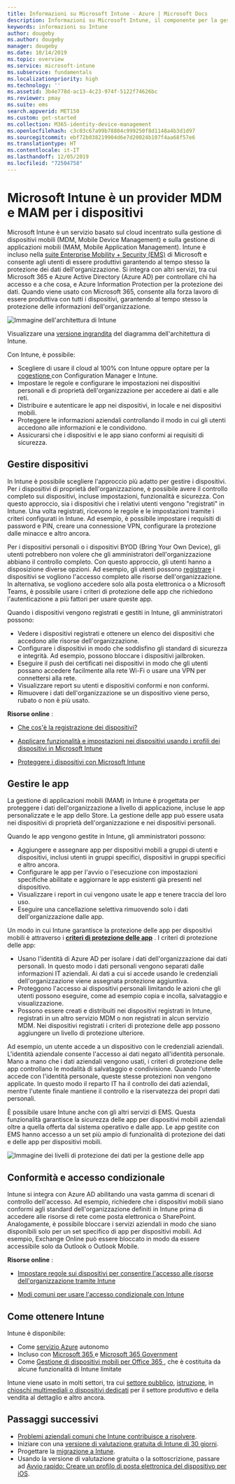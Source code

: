 ```yaml
---
title: Informazioni su Microsoft Intune - Azure | Microsoft Docs
description: Informazioni su Microsoft Intune, il componente per la gestione di dispositivi mobili (MDM) e per la gestione di app per dispositivi mobili (MAM) della soluzione Enterprise Mobility + Security che assicura la protezione dei dati aziendali.
keywords: informazioni su Intune
author: dougeby
ms.author: dougeby
manager: dougeby
ms.date: 10/14/2019
ms.topic: overview
ms.service: microsoft-intune
ms.subservice: fundamentals
ms.localizationpriority: high
ms.technology: ''
ms.assetid: 3b4e778d-ac13-4c23-974f-5122f74626bc
ms.reviewer: pmay
ms.suite: ems
search.appverid: MET150
ms.custom: get-started
ms.collection: M365-identity-device-management
ms.openlocfilehash: c3c03c67a99b78804c999250f8d1148a4b3d1d97
ms.sourcegitcommit: ebf72b038219904d6e7d20024b107f4aa68f57e6
ms.translationtype: HT
ms.contentlocale: it-IT
ms.lasthandoff: 12/05/2019
ms.locfileid: "72504758"
---
```

# <a name="microsoft-intune-is-an-mdm-and-mam-provider-for-your-devices"></a>Microsoft Intune è un provider MDM e MAM per i dispositivi

Microsoft Intune è un servizio basato sul cloud incentrato sulla gestione di dispositivi mobili (MDM, Mobile Device Management) e sulla gestione di applicazioni mobili (MAM, Mobile Application Management). Intune è incluso nella [suite Enterprise Mobility + Security (EMS)](https://www.microsoft.com/microsoft-365/enterprise-mobility-security) di Microsoft e consente agli utenti di essere produttivi garantendo al tempo stesso la protezione dei dati dell'organizzazione. Si integra con altri servizi, tra cui Microsoft 365 e Azure Active Directory (Azure AD) per controllare chi ha accesso e a che cosa, e Azure Information Protection per la protezione dei dati. Quando viene usato con Microsoft 365, consente alla forza lavoro di essere produttiva con tutti i dispositivi, garantendo al tempo stesso la protezione delle informazioni dell'organizzazione.

![Immagine dell'architettura di Intune](./media/what-is-intune/intunearch_sm.png)

Visualizzare una [versione ingrandita](./media/what-is-intune/intunearchitecture.svg) del diagramma dell'architettura di Intune.

Con Intune, è possibile:

- Scegliere di usare il cloud al 100% con Intune oppure optare per la [cogestione ](https://docs.microsoft.com/sccm/comanage/overview) con Configuration Manager e Intune.
- Impostare le regole e configurare le impostazioni nei dispositivi personali e di proprietà dell'organizzazione per accedere ai dati e alle reti.
- Distribuire e autenticare le app nei dispositivi, in locale e nei dispositivi mobili.
- Proteggere le informazioni aziendali controllando il modo in cui gli utenti accedono alle informazioni e le condividono.
- Assicurarsi che i dispositivi e le app siano conformi ai requisiti di sicurezza.

## <a name="manage-devices"></a>Gestire dispositivi

In Intune è possibile scegliere l'approccio più adatto per gestire i dispositivi. Per i dispositivi di proprietà dell'organizzazione, è possibile avere il controllo completo sui dispositivi, incluse impostazioni, funzionalità e sicurezza. Con questo approccio, sia i dispositivi che i relativi utenti vengono "registrati" in Intune. Una volta registrati, ricevono le regole e le impostazioni tramite i criteri configurati in Intune. Ad esempio, è possibile impostare i requisiti di password e PIN, creare una connessione VPN, configurare la protezione dalle minacce e altro ancora.

Per i dispositivi personali o i dispositivi BYOD (Bring Your Own Device), gli utenti potrebbero non volere che gli amministratori dell'organizzazione abbiano il controllo completo. Con questo approccio, gli utenti hanno a disposizione diverse opzioni. Ad esempio, gli utenti possono [registrare](../enrollment/device-enrollment.md) i dispositivi se vogliono l'accesso completo alle risorse dell'organizzazione. In alternativa, se vogliono accedere solo alla posta elettronica o a Microsoft Teams, è possibile usare i criteri di protezione delle app che richiedono l'autenticazione a più fattori per usare queste app.

Quando i dispositivi vengono registrati e gestiti in Intune, gli amministratori possono:

- Vedere i dispositivi registrati e ottenere un elenco dei dispositivi che accedono alle risorse dell'organizzazione.
- Configurare i dispositivi in modo che soddisfino gli standard di sicurezza e integrità. Ad esempio, possono bloccare i dispositivi jailbroken.
- Eseguire il push dei certificati nei dispositivi in modo che gli utenti possano accedere facilmente alla rete Wi-Fi o usare una VPN per connettersi alla rete.
- Visualizzare report su utenti e dispositivi conformi e non conformi.
- Rimuovere i dati dell'organizzazione se un dispositivo viene perso, rubato o non è più usato.

**Risorse online** :

- [Che cos'è la registrazione dei dispositivi?](../enrollment/device-enrollment.md)

- [Applicare funzionalità e impostazioni nei dispositivi usando i profili dei dispositivi in Microsoft Intune](../configuration/device-profiles.md)

- [Proteggere i dispositivi con Microsoft Intune](../protect/device-protect.md)

## <a name="manage-apps"></a>Gestire le app

La gestione di applicazioni mobili (MAM) in Intune è progettata per proteggere i dati dell'organizzazione a livello di applicazione, incluse le app personalizzate e le app dello Store. La gestione delle app può essere usata nei dispositivi di proprietà dell'organizzazione e nei dispositivi personali.

Quando le app vengono gestite in Intune, gli amministratori possono:

- Aggiungere e assegnare app per dispositivi mobili a gruppi di utenti e dispositivi, inclusi utenti in gruppi specifici, dispositivi in gruppi specifici e altro ancora.
- Configurare le app per l'avvio o l'esecuzione con impostazioni specifiche abilitate e aggiornare le app esistenti già presenti nel dispositivo.
- Visualizzare i report in cui vengono usate le app e tenere traccia del loro uso.
- Eseguire una cancellazione selettiva rimuovendo solo i dati dell'organizzazione dalle app.

Un modo in cui Intune garantisce la protezione delle app per dispositivi mobili è attraverso i **[criteri di protezione delle app](../apps/app-protection-policy.md)** . I criteri di protezione delle app:

- Usano l'identità di Azure AD per isolare i dati dell'organizzazione dai dati personali. In questo modo i dati personali vengono separati dalle informazioni IT aziendali. Ai dati a cui si accede usando le credenziali dell'organizzazione viene assegnata protezione aggiuntiva.
- Proteggono l'accesso ai dispositivi personali limitando le azioni che gli utenti possono eseguire, come ad esempio copia e incolla, salvataggio e visualizzazione.
- Possono essere creati e distribuiti nei dispositivi registrati in Intune, registrati in un altro servizio MDM o non registrati in alcun servizio MDM. Nei dispositivi registrati i criteri di protezione delle app possono aggiungere un livello di protezione ulteriore.

Ad esempio, un utente accede a un dispositivo con le credenziali aziendali. L'identità aziendale consente l'accesso ai dati negato all'identità personale. Mano a mano che i dati aziendali vengono usati, i criteri di protezione delle app controllano le modalità di salvataggio e condivisione. Quando l'utente accede con l'identità personale, queste stesse protezioni non vengono applicate. In questo modo il reparto IT ha il controllo dei dati aziendali, mentre l'utente finale mantiene il controllo e la riservatezza dei propri dati personali.

È possibile usare Intune anche con gli altri servizi di EMS. Questa funzionalità garantisce la sicurezza delle app per dispositivi mobili aziendali oltre a quella offerta dal sistema operativo e dalle app. Le app gestite con EMS hanno accesso a un set più ampio di funzionalità di protezione dei dati e delle app per dispositivi mobili.

![Immagine dei livelli di protezione dei dati per la gestione delle app](./media/what-is-intune/managing-mobile-apps.png)

## <a name="compliance-and-conditional-access"></a>Conformità e accesso condizionale

Intune si integra con Azure AD abilitando una vasta gamma di scenari di controllo dell'accesso. Ad esempio, richiedere che i dispositivi mobili siano conformi agli standard dell'organizzazione definiti in Intune prima di accedere alle risorse di rete come posta elettronica o SharePoint. Analogamente, è possibile bloccare i servizi aziendali in modo che siano disponibili solo per un set specifico di app per dispositivi mobili. Ad esempio, Exchange Online può essere bloccato in modo da essere accessibile solo da Outlook o Outlook Mobile.

**Risorse online** :

- [Impostare regole sui dispositivi per consentire l'accesso alle risorse dell'organizzazione tramite Intune](../protect/device-compliance-get-started.md)

- [Modi comuni per usare l'accesso condizionale con Intune](../protect/conditional-access-intune-common-ways-use.md)

## <a name="how-to-get-intune"></a>Come ottenere Intune

Intune è disponibile:

- Come [servizio Azure](https://go.microsoft.com/fwlink/?linkid=2090973) autonomo
- Incluso con [Microsoft 365 ](https://www.microsoft.com/microsoft-365/enterprise-mobility-security/microsoft-intune) e [Microsoft 365 Government](https://www.microsoft.com/microsoft-365/government)
- Come [Gestione di dispositivi mobili per Office 365 ](https://support.office.com/article/choose-between-mdm-for-office-365-and-microsoft-intune-c93d9ab9-efb2-4349-9b93-30c30562ee22), che è costituita da alcune funzionalità di Intune limitate

Intune viene usato in molti settori, tra cui [settore pubblico](https://docs.microsoft.com/enterprise-mobility-security/solutions/ems-govt-service-description), [istruzione](https://www.microsoft.com/en-us/education/intune), in [chioschi multimediali o dispositivi dedicati](../configuration/kiosk-settings.md) per il settore produttivo e della vendita al dettaglio e altro ancora.

## <a name="next-steps"></a>Passaggi successivi

- [Problemi aziendali comuni che Intune contribuisce a risolvere](https://docs.microsoft.com/intune/common-scenarios).
- Iniziare con una [versione di valutazione gratuita di Intune di 30 giorni](free-trial-sign-up.md).
- Progettare la [migrazione a Intune](migration-guide.md).
- Usando la versione di valutazione gratuita o la sottoscrizione, passare ad [Avvio rapido: Creare un profilo di posta elettronica del dispositivo per iOS](../configuration/quickstart-email-profile.md).
